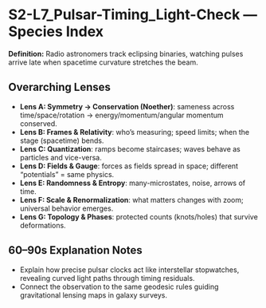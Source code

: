 # S2-L7_Pulsar-Timing_Light-Check — Species Index
**Definition:** Radio astronomers track eclipsing binaries, watching pulses arrive late when spacetime curvature stretches the beam.

## Overarching Lenses

- **Lens A: Symmetry -> Conservation (Noether)**: sameness across time/space/rotation → energy/momentum/angular momentum conserved.
- **Lens B: Frames & Relativity**: who’s measuring; speed limits; when the stage (spacetime) bends.
- **Lens C: Quantization**: ramps become staircases; waves behave as particles and vice-versa.
- **Lens D: Fields & Gauge**: forces as fields spread in space; different “potentials” = same physics.
- **Lens E: Randomness & Entropy**: many-microstates, noise, arrows of time.
- **Lens F: Scale & Renormalization**: what matters changes with zoom; universal behavior emerges.
- **Lens G: Topology & Phases**: protected counts (knots/holes) that survive deformations.

## 60–90s Explanation Notes
- Explain how precise pulsar clocks act like interstellar stopwatches, revealing curved light paths through timing residuals.
- Connect the observation to the same geodesic rules guiding gravitational lensing maps in galaxy surveys.
